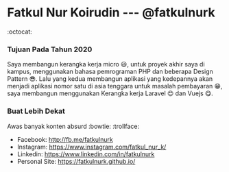 # Fatkul Nur Koirudin --- @fatkulnurk

:octocat:	

### Tujuan Pada Tahun 2020
Saya membangun kerangka kerja micro 😃, untuk proyek akhir saya di kampus, menggunakan bahasa pemrograman PHP dan beberapa Design Pattern 😎. Lalu yang kedua membangun aplikasi yang kedepannya akan menjadi aplikasi nomor satu di asia tenggara untuk masalah pembayaran 😁, saya membangun menggunakan Kerangka kerja Laravel 😍 dan Vuejs 😋.

### Buat Lebih Dekat
Awas banyak konten absurd :bowtie:	:trollface:	
- Facebook: <http://fb.me/fatkulnurk>
- Instagram: <https://www.instagram.com/fatkul_nur_k/>
- Linkedin: <https://www.linkedin.com/in/fatkulnurk>
- Personal Site: <https://fatkulnurk.github.io/>
